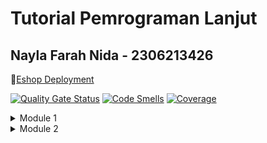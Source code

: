 # Tutorial Pemrograman Lanjut
## Nayla Farah Nida - 2306213426

🔗[Eshop Deployment](adpro-naylafarah.koyeb.app/)

[![Quality Gate Status](https://sonarcloud.io/api/project_badges/measure?project=naylafn_tutorial-adpro&metric=alert_status)](https://sonarcloud.io/summary/new_code?id=naylafn_tutorial-adpro)
[![Code Smells](https://sonarcloud.io/api/project_badges/measure?project=naylafn_tutorial-adpro&metric=code_smells)](https://sonarcloud.io/summary/new_code?id=naylafn_tutorial-adpro)
[![Coverage](https://sonarcloud.io/api/project_badges/measure?project=naylafn_tutorial-adpro&metric=coverage)](https://sonarcloud.io/summary/new_code?id=naylafn_tutorial-adpro)

<details>
   <summary>Module 1</summary>

### Reflection 1

Here are some clean code principles and secure coding practices that I have applied to my code.

**1. Meaningful Names**
   
Clear and descriptive method names: ```create```, ```delete```, ```findAll```, ```findById```.

Self explanatory parameter names: ```productId```, ```newProduct```.

**2. One Function One Task**

Each method has a single, clear task.

**3. DRY (Don't Repeat Yourself)**

Reuse of ```findById``` and ```findByAll``` methods.

**4. Error Handling**

Error handling for illegal argument in product quantity.

```Java
if (product.getProductQuantity() < 0) {
  throw new IllegalArgumentException("Product quantity cannot be negative");
}  
```

**5. Using UUID for Product IDs**

To prevent sequential guessing of IDs.

```Java
if (product.getProductId() == null){
  product.setProductId(String.valueOf(UUID.randomUUID()));
}
```

**6. Input Validation**

Stripping user's input to prevent injections.

```Java
if (product.getProductName() != null) {
  String sanitizedName = product.getProductName().replaceAll("[<>%$]", "");
  product.setProductName(sanitizedName);
}
```

**Mistakes I find:**
- The product ID is not being correctly generated. So I handle it with setting a UUID for every product.

### Reflection 2

1. I can't tell exactly how many unit test should be made in a class, but the goal is
to make a unit test for every possible scenarios if necessary. In other words, we need to achieve a high percentage of code coverage. A 100% code coverage doesn't mean that there are no bugs or errors, since it only ensures that most of the code is executed during testing, and doesn't verify if the code behaves correctly or produces the expected results. 

2. If the new functional test suite has the same setup code from ```CreateProductFunctionalTest.java```, it results in unnecessary duplication. Also, the same setup logic appearing in multiple test classes violates the DRY principle and it will certainly reduce the code quality. It would be more efficient to add the additional functional tests within the existing ```CreateProductFunctionalTest.java``` class to reduce duplication and improve maintainability.

</details>

<details>
   <summary>Module 2</summary>

### Reflection

1. While improving my project's code coverage, I found a few issues since I was only writing tests for uncovered code based on my JaCoCo report. However, I did notice some minor code quality issues, such as unused imports and unnecessary comments. To address these, I removed any redundant imports to keep the codebase clean and deleted unnecessary comments to improve readability. Additionally, I ensured that the new test cases followed best practices, such as meaningful names and proper test coverage for edge cases. There might still be some inconsistencies or smelly code that got overlooked, but overall I believe the code quality is pretty good.

2. Yes, I think the current implementation aligns with the concept of CI and CD. Continuous Integration (CI) involves implementation and testing, and I’m using ```ci.yml```, ```scorecard.yml```, and ```sonarcloud.yml``` to automatically test my code on push and pull requests. Continuous deployment (CD) involves deployment and maintenance, I use Koyeb to automatically deploy my app on push and pull request. Overall, my setup that automates testing and deployment is working well, so I'd say that this implementation is aligning with CI/CD principles :D
   
</details>
